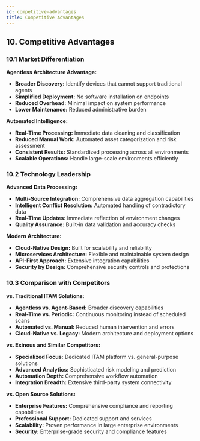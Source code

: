 ```yaml
---
id: competitive-advantages
title: Competitive Advantages
---
```


## 10. Competitive Advantages

### 10.1 Market Differentiation

**Agentless Architecture Advantage:**
- **Broader Discovery:** Identify devices that cannot support traditional agents
- **Simplified Deployment:** No software installation on endpoints
- **Reduced Overhead:** Minimal impact on system performance
- **Lower Maintenance:** Reduced administrative burden

**Automated Intelligence:**
- **Real-Time Processing:** Immediate data cleaning and classification
- **Reduced Manual Work:** Automated asset categorization and risk assessment
- **Consistent Results:** Standardized processing across all environments
- **Scalable Operations:** Handle large-scale environments efficiently

### 10.2 Technology Leadership

**Advanced Data Processing:**
- **Multi-Source Integration:** Comprehensive data aggregation capabilities
- **Intelligent Conflict Resolution:** Automated handling of contradictory data
- **Real-Time Updates:** Immediate reflection of environment changes
- **Quality Assurance:** Built-in data validation and accuracy checks

**Modern Architecture:**
- **Cloud-Native Design:** Built for scalability and reliability
- **Microservices Architecture:** Flexible and maintainable system design
- **API-First Approach:** Extensive integration capabilities
- **Security by Design:** Comprehensive security controls and protections

### 10.3 Comparison with Competitors

**vs. Traditional ITAM Solutions:**
- **Agentless vs. Agent-Based:** Broader discovery capabilities
- **Real-Time vs. Periodic:** Continuous monitoring instead of scheduled scans
- **Automated vs. Manual:** Reduced human intervention and errors
- **Cloud-Native vs. Legacy:** Modern architecture and deployment options

**vs. Exinous and Similar Competitors:**
- **Specialized Focus:** Dedicated ITAM platform vs. general-purpose solutions
- **Advanced Analytics:** Sophisticated risk modeling and prediction
- **Automation Depth:** Comprehensive workflow automation
- **Integration Breadth:** Extensive third-party system connectivity

**vs. Open Source Solutions:**
- **Enterprise Features:** Comprehensive compliance and reporting capabilities
- **Professional Support:** Dedicated support and services
- **Scalability:** Proven performance in large enterprise environments
- **Security:** Enterprise-grade security and compliance features
